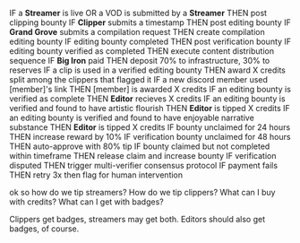 IF a **Streamer** is live OR a VOD is submitted by a **Streamer** THEN post clipping bounty
IF **Clipper** submits a timestamp THEN post editing bounty
IF **Grand Grove** submits a compilation request THEN create compilation editing bounty
IF editing bounty completed THEN post verification bounty
IF editing bounty verified as completed THEN execute content distribution sequence
IF **Big Iron** paid THEN deposit 70% to infrastructure, 30% to reserves
IF a clip is used in a verified editing bounty THEN award X credits split among the clippers that flagged it
IF a new discord member used [member]'s link THEN [member] is awarded X credits
IF an editing bounty is verified as complete THEN **Editor** recieves X credits
IF an editing bounty is verified and found to have artistic flourish THEN **Editor** is tipped X credits
IF an editing bounty is verified and found to have enjoyable narrative substance THEN **Editor** is tipped X credits
IF bounty unclaimed for 24 hours THEN increase reward by 10%
IF verification bounty unclaimed for 48 hours THEN auto-approve with 80% tip
IF bounty claimed but not completed within timeframe THEN release claim and increase bounty
IF verification disputed THEN trigger multi-verifier consensus protocol
IF payment fails THEN retry 3x then flag for human intervention


ok so how do we tip streamers? 
How do we tip clippers?
What can I buy with credits?
What can I get with badges?

Clippers get badges, streamers may get both. Editors should also get badges, of course.
